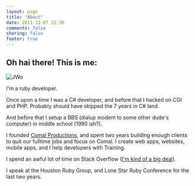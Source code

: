```yaml
---
layout: page
title: "About"
date: 2011-12-07 21:30
comments: false 
sharing: false
footer: true
---
```

Oh hai there! This is me:
-------------

![JWo](http://comalproductions.com/assets/jessewolgamott.jpg)

I'm a ruby developer. 

Once upon a time I was a C# developer, and before that I hacked on CGI and PHP. Probably should have skipped the 7 years in C# land.

And before that I setup a BBS (dialup modem to some other dude's computer) in middle school (1990 ish?).

I founded [Comal Productions](http://comalproductions.com), and spent two years building enough clients to quit our fulltime jobs and focus on Comal. I create web apps, websites, mobile apps, and I help developers with Training.

I spend an awful lot of time on Stack Overflow ([I'm kind of a big deal](http://stackoverflow.com/users/363881/jesse-wolgamott)).

I speak at the Houston Ruby Group, and Lone Star Ruby Conference for the last two years. 

